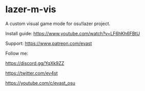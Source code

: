 # lazer-m-vis
A custom visual game mode for osu!lazer project.

Install guide:
https://www.youtube.com/watch?v=LF6hKh6FBtU

Support:
https://www.patreon.com/evast

Follow me:

https://discord.gg/YqXk9ZZ

https://twitter.com/ev4st

https://youtube.com/c/evast_osu
